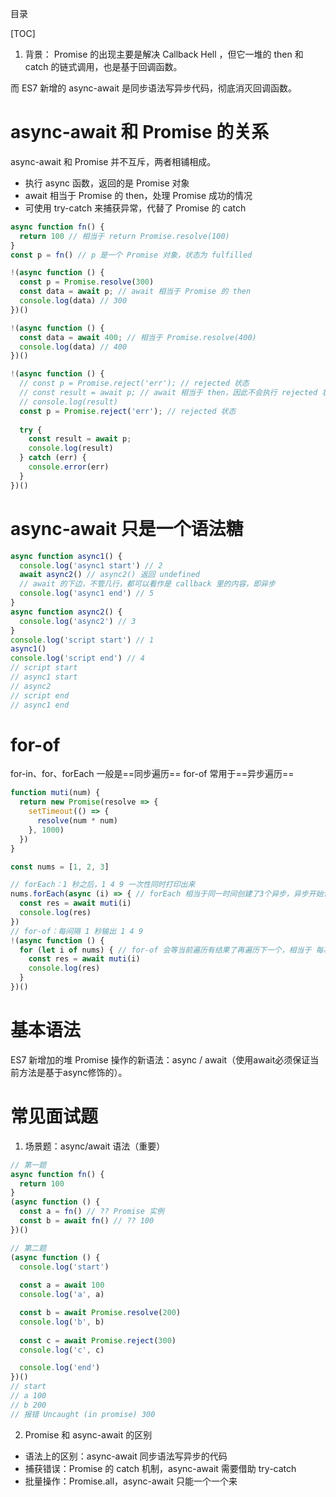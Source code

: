 目录

[TOC]

1. 背景：
Promise 的出现主要是解决 Callback Hell ，但它一堆的 then 和 catch 的链式调用，也是基于回调函数。

而 ES7 新增的 async-await 是同步语法写异步代码，彻底消灭回调函数。

# async-await 和 Promise 的关系
async-await 和 Promise 并不互斥，两者相铺相成。
- 执行 async 函数，返回的是 Promise 对象
- await 相当于 Promise 的 then，处理 Promise 成功的情况
- 可使用 try-catch 来捕获异常，代替了 Promise 的 catch

```js
async function fn() {
  return 100 // 相当于 return Promise.resolve(100)
}
const p = fn() // p 是一个 Promise 对象，状态为 fulfilled
```

```js
!(async function () {
  const p = Promise.resolve(300)
  const data = await p; // await 相当于 Promise 的 then
  console.log(data) // 300
})()

!(async function () {
  const data = await 400; // 相当于 Promise.resolve(400)
  console.log(data) // 400
})()
```

```js
!(async function () {
  // const p = Promise.reject('err'); // rejected 状态
  // const result = await p; // await 相当于 then，因此不会执行 rejected 状态的 Promise，报错
  // console.log(result)
  const p = Promise.reject('err'); // rejected 状态
  
  try {
    const result = await p;
    console.log(result)
  } catch (err) {
    console.error(err)
  }
})()
```

# async-await 只是一个语法糖

```js
async function async1() {
  console.log('async1 start') // 2
  await async2() // async2() 返回 undefined
  // await 的下边，不管几行，都可以看作是 callback 里的内容，即异步
  console.log('async1 end') // 5
}
async function async2() {
  console.log('async2') // 3
}
console.log('script start') // 1
async1()
console.log('script end') // 4
// script start
// async1 start
// async2
// script end
// async1 end
```

# for-of
for-in、for、forEach 一般是==同步遍历==
for-of 常用于==异步遍历==
```js
function muti(num) {
  return new Promise(resolve => {
    setTimeout(() => {
      resolve(num * num)
    }, 1000)
  })
}

const nums = [1, 2, 3]

// forEach：1 秒之后，1 4 9 一次性同时打印出来
nums.forEach(async (i) => { // forEach 相当于同一时间创建了3个异步，异步开始计时的时间几乎相同，所以 3 个的结果同时出来
  const res = await muti(i)
  console.log(res)
})
// for-of：每间隔 1 秒输出 1 4 9
!(async function () {
  for (let i of nums) { // for-of 会等当前遍历有结果了再遍历下一个，相当于 每次遍历只创建了一个异步，所以 3 个时间是不同的
    const res = await muti(i)
    console.log(res)
  }
})()
```

# 基本语法

ES7 新增加的堆 Promise 操作的新语法：async / await（使用await必须保证当前方法是基于async修饰的）。 



# 常见面试题
1. 场景题：async/await 语法（重要）
```js
// 第一题
async function fn() {
  return 100
}
(async function () {
  const a = fn() // ?? Promise 实例
  const b = await fn() // ?? 100
})()
```

```js
// 第二题
(async function () {
  console.log('start')
  
  const a = await 100
  console.log('a', a)

  const b = await Promise.resolve(200)
  console.log('b', b)
  
  const c = await Promise.reject(300)
  console.log('c', c)

  console.log('end')
})()
// start
// a 100
// b 200
// 报错 Uncaught (in promise) 300
```
2. Promise 和 async-await 的区别
- 语法上的区别：async-await 同步语法写异步的代码
- 捕获错误：Promise 的 catch 机制，async-await 需要借助 try-catch
- 批量操作：Promise.all，async-await 只能一个一个来
